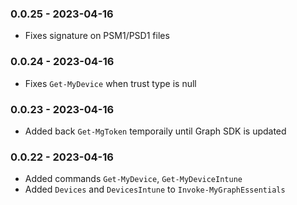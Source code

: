﻿### 0.0.25 - 2023-04-16
- Fixes signature on PSM1/PSD1 files

### 0.0.24 - 2023-04-16
- Fixes `Get-MyDevice` when trust type is null

### 0.0.23 - 2023-04-16
- Added back `Get-MgToken` temporaily until Graph SDK is updated

### 0.0.22 - 2023-04-16

- Added commands `Get-MyDevice`, `Get-MyDeviceIntune`
- Added `Devices` and `DevicesIntune` to `Invoke-MyGraphEssentials`